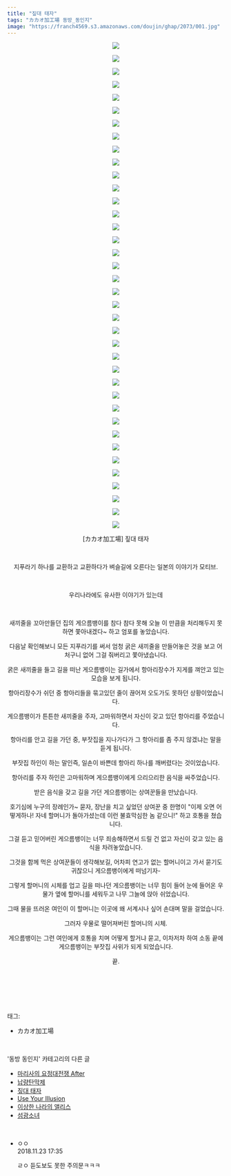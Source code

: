 ```yaml
---
title: "짚대 태자"
tags: "カカオ加工場 동방_동인지"
image: "https://franch4569.s3.amazonaws.com/doujin/ghap/2073/001.jpg"
---
```

<div class="article">
<p style="text-align: center; clear: none; float: none;"><img src="{{ site.imgserver2 }}/ghap/2073/001.jpg"/></p>
<p style="text-align: center; clear: none; float: none;"><img src="{{ site.imgserver2 }}/ghap/2073/002.jpg"/></p>
<p style="text-align: center; clear: none; float: none;"><img src="{{ site.imgserver2 }}/ghap/2073/003.jpg"/></p>
<p style="text-align: center; clear: none; float: none;"><img src="{{ site.imgserver2 }}/ghap/2073/004.jpg"/></p>
<p style="text-align: center; clear: none; float: none;"><img src="{{ site.imgserver2 }}/ghap/2073/005.jpg"/></p>
<p style="text-align: center; clear: none; float: none;"><img src="{{ site.imgserver2 }}/ghap/2073/006.jpg"/></p>
<p style="text-align: center; clear: none; float: none;"><img src="{{ site.imgserver2 }}/ghap/2073/007.jpg"/></p>
<p style="text-align: center; clear: none; float: none;"><img src="{{ site.imgserver2 }}/ghap/2073/008.jpg"/></p>
<p style="text-align: center; clear: none; float: none;"><img src="{{ site.imgserver2 }}/ghap/2073/009.jpg"/></p>
<p style="text-align: center; clear: none; float: none;"><img src="{{ site.imgserver2 }}/ghap/2073/010.jpg"/></p>
<p style="text-align: center; clear: none; float: none;"><img src="{{ site.imgserver2 }}/ghap/2073/011.jpg"/></p>
<p style="text-align: center; clear: none; float: none;"><img src="{{ site.imgserver2 }}/ghap/2073/012.jpg"/></p>
<p style="text-align: center; clear: none; float: none;"><img src="{{ site.imgserver2 }}/ghap/2073/013.jpg"/></p>
<p style="text-align: center; clear: none; float: none;"><img src="{{ site.imgserver2 }}/ghap/2073/014.jpg"/></p>
<p style="text-align: center; clear: none; float: none;"><img src="{{ site.imgserver2 }}/ghap/2073/015.jpg"/></p>
<p style="text-align: center; clear: none; float: none;"><img src="{{ site.imgserver2 }}/ghap/2073/016.jpg"/></p>
<p style="text-align: center; clear: none; float: none;"><img src="{{ site.imgserver2 }}/ghap/2073/017.jpg"/></p>
<p style="text-align: center; clear: none; float: none;"><img src="{{ site.imgserver2 }}/ghap/2073/018.jpg"/></p>
<p style="text-align: center; clear: none; float: none;"><img src="{{ site.imgserver2 }}/ghap/2073/019.jpg"/></p>
<p style="text-align: center; clear: none; float: none;"><img src="{{ site.imgserver2 }}/ghap/2073/020.jpg"/></p>
<p style="text-align: center; clear: none; float: none;"><img src="{{ site.imgserver2 }}/ghap/2073/021.jpg"/></p>
<p style="text-align: center; clear: none; float: none;"><img src="{{ site.imgserver2 }}/ghap/2073/022.jpg"/></p>
<p style="text-align: center; clear: none; float: none;"><img src="{{ site.imgserver2 }}/ghap/2073/023.jpg"/></p>
<p style="text-align: center; clear: none; float: none;"><img src="{{ site.imgserver2 }}/ghap/2073/024.jpg"/></p>
<p style="text-align: center; clear: none; float: none;"><img src="{{ site.imgserver2 }}/ghap/2073/025.jpg"/></p>
<p style="text-align: center; clear: none; float: none;"><img src="{{ site.imgserver2 }}/ghap/2073/026.jpg"/></p>
<p style="text-align: center; clear: none; float: none;"><img src="{{ site.imgserver2 }}/ghap/2073/027.jpg"/></p>
<p style="text-align: center; clear: none; float: none;"><img src="{{ site.imgserver2 }}/ghap/2073/028.jpg"/></p>
<p style="text-align: center; clear: none; float: none;"><img src="{{ site.imgserver2 }}/ghap/2073/029.jpg"/></p>
<p style="text-align: center; clear: none; float: none;"><img src="{{ site.imgserver2 }}/ghap/2073/030.jpg"/></p>
<p style="text-align: center; clear: none; float: none;"><img src="{{ site.imgserver2 }}/ghap/2073/031.jpg"/></p>
<p style="text-align: center; clear: none; float: none;"><img src="{{ site.imgserver2 }}/ghap/2073/032.jpg"/></p>
<p style="text-align: center; clear: none; float: none;"><img src="{{ site.imgserver2 }}/ghap/2073/033.jpg"/></p>
<p style="text-align: center; clear: none; float: none;"><img src="{{ site.imgserver2 }}/ghap/2073/034.jpg"/></p>
<p style="text-align: center; clear: none; float: none;"><img src="{{ site.imgserver2 }}/ghap/2073/035.jpg"/></p>
<p style="text-align: center; clear: none; float: none;"><img src="{{ site.imgserver2 }}/ghap/2073/036.jpg"/></p>
<p style="text-align: center; clear: none; float: none;"><img src="{{ site.imgserver2 }}/ghap/2073/037.jpg"/></p>
<p style="text-align: center; clear: none; float: none;"><img src="{{ site.imgserver2 }}/ghap/2073/038.jpg"/></p>
<p style="text-align: center; clear: none; float: none;">[カカオ加工場] 짚대 태자</p>
<p style="text-align: center; clear: none; float: none;"><br/></p>
<p style="text-align: center; clear: none; float: none;">지푸라기 하나를 교환하고 교환하다가 벼슬길에 오른다는 일본의 이야기가 모티브.</p>
<p style="text-align: center; clear: none; float: none;"><br/></p>
<p style="text-align: center; clear: none; float: none;">우리나라에도 유사한 이야기가 있는데</p>
<p style="text-align: center; clear: none; float: none;"><br/></p>
<p style="text-align: center; clear: none; float: none;">새끼줄을 꼬아만들던 집의 게으름뱅이를 참다 참다 못해 오늘 이 만큼을 처리해두지 못하면 쫓아내겠다~ 하고 엄포를 놓았습니다.</p>
<p style="text-align: center; clear: none; float: none;">다음날 확인해보니 모든 지푸라기를 써서 엄청 굵은 새끼줄을 만들어놓은 것을 보고 어처구니 없어 그걸 줘버리고 쫓아냈습니다.</p>
<p style="text-align: center; clear: none; float: none;">굵은 새끼줄을 들고 길을 떠난 게으름뱅이는 길가에서 항아리장수가 지게를 껴안고 있는 모습을 보게 됩니다.</p>
<p style="text-align: center; clear: none; float: none;">항아리장수가 쉬던 중 항아리들을 묶고있던 줄이 끊어져 오도가도 못하던 상황이었습니다.</p>
<p style="text-align: center; clear: none; float: none;">게으름뱅이가 튼튼한 새끼줄을 주자, 고마워하면서 자신이 갖고 있던 항아리를 주었습니다.</p>
<p style="text-align: center; clear: none; float: none;">항아리를 안고 길을 가던 중, 부잣집을 지나가다가 그 항아리를 좀 주지 않겠냐는 말을 듣게 됩니다.</p>
<p style="text-align: center; clear: none; float: none;">부잣집 하인이 하는 말인즉, 일손이 바쁜데 항아리 하나를 깨버렸다는 것이었습니다.</p>
<p style="text-align: center; clear: none; float: none;">항아리를 주자 하인은 고마워하며 게으름뱅이에게 으리으리한 음식을 싸주었습니다.</p>
<p style="text-align: center; clear: none; float: none;">받은 음식을 갖고 길을 가던 게으름뱅이는 상여꾼들을 만났습니다.</p>
<p style="text-align: center; clear: none; float: none;">호기심에 누구의 장례인가~ 묻자, 장난을 치고 싶었던 상여꾼 중 한명이 "이제 오면 어떻게하나! 자네 할머니가 돌아가셨는데 이런 불효막심한 놈 같으니!" 하고 호통을 쳤습니다.</p>
<p style="text-align: center; clear: none; float: none;">그걸 듣고 믿어버린 게으름뱅이는 너무 죄송해하면서 드릴 건 없고 자신이 갖고 있는 음식을 차려놓았습니다.</p>
<p style="text-align: center; clear: none; float: none;">그것을 함께 먹은 상여꾼들이 생각해보길, 어차피 연고가 없는 할머니이고 가서 묻기도 귀찮으니 게으름뱅이에게 떠넘기자-</p>
<p style="text-align: center; clear: none; float: none;">그렇게 할머니의 시체를 업고 길을 떠나던 게으름뱅이는 너무 힘이 들어 눈에 들어온 우물가 옆에 할머니를 세워두고 나무 그늘에 앉아 쉬었습니다.</p>
<p style="text-align: center; clear: none; float: none;">그때 물을 뜨러온 여인이 이 할머니는 이곳에 왜 서계시나 싶어 손대며 말을 걸었습니다.</p>
<p style="text-align: center; clear: none; float: none;">그러자 우물로 떨어져버린 할머니의 시체.</p>
<p style="text-align: center; clear: none; float: none;">게으름뱅이는 그런 여인에게 호통을 치며 어떻게 할거냐 묻고, 이차저차 하여 소동 끝에 게으름뱅이는 부잣집 사위가 되게 되었습니다.</p>
<p style="text-align: center; clear: none; float: none;">끝.</p>
<p style="text-align: center; clear: none; float: none;"><br/></p>
<p><br/></p>
</div><br/>
<div class="tagTrail">
<p>태그: </p>
<ul>
<li>カカオ加工場</li>
</ul>
</div><br/>
<div class="another">
<p>'동방 동인지' 카테고리의 다른 글</p>
<ul>
<li><a href="/ghap_2076">마리사의 요정대전쟁 After</a></li>
<li><a href="/ghap_2074">납량탄막제</a></li>
<li><a href="/ghap_2073">짚대 태자</a></li>
<li><a href="/ghap_2072">Use Your Illusion</a></li>
<li><a href="/ghap_2070">이상한 나라의 앨리스</a></li>
<li><a href="/ghap_2069">섬광소녀</a></li>
</ul>
</div><br/>
<div class="cb_module cb_fluid">
<div class="cb_wrt cb_profile">
<div class="comment">
<ul>
<li class="cb_thumb_off" id="comment15377482">
<div class="cb_comment_area">
<div class="cb_info_area">
<div class="cb_section">
<span class="cb_nick_name">ㅇㅇ</span>
</div>
<div class="cb_section">
<span class="cb_date">2018.11.23 17:35 </span>
</div>
</div>
<div class="cb_dsc_comment">
<p class="cb_dsc">
											ㄹㅇ 듣도보도 못한 주의문ㅋㅋㅋ
										</p>
</div>
</div></li>
</ul>
</div>
</div><!-- commentList close -->
</div><br/>
